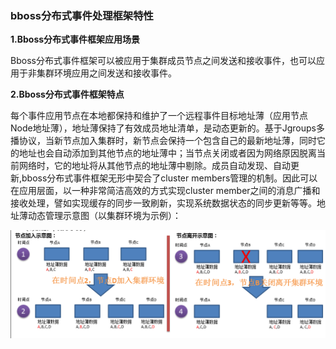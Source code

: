 ### bboss分布式事件处理框架特性

**1.Bboss分布式事件框架应用场景**

Bboss分布式事件框架可以被应用于集群成员节点之间发送和接收事件，也可以应用于非集群环境应用之间发送和接收事件。

**2.Bboss分布式事件框架特点**

每个事件应用节点在本地都保持和维护了一个远程事件目标地址薄（应用节点Node地址薄），地址薄保持了有效成员地址清单，是动态更新的。基于Jgroups多播协议，当新节点加入集群时，新节点会保持一个包含自己的最新地址薄，同时它的地址也会自动添加到其他节点的地址薄中；当节点关闭或者因为网络原因脱离当前网络时，它的地址将从其他节点的地址薄中剔除。成员自动发现、自动更新,bboss分布式事件框架无形中契合了cluster members管理的机制。因此可以在应用层面，以一种非常简洁高效的方式实现cluster member之间的消息广播和接收处理，譬如实现缓存的同步一致刷新，实现系统数据状态的同步更新等等。地址薄动态管理示意图（以集群环境为示例）：

![](../images/event/1993acee-01d0-3ca8-aa67-c5037e443f56.gif)